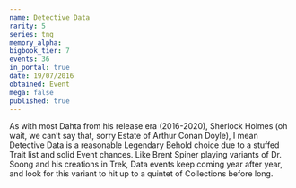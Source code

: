 ```yaml
---
name: Detective Data
rarity: 5
series: tng
memory_alpha:
bigbook_tier: 7
events: 36
in_portal: true
date: 19/07/2016
obtained: Event
mega: false
published: true
---
```


As with most Dahta from his release era (2016-2020), Sherlock Holmes (oh wait, we can’t say that, sorry Estate of Arthur Conan Doyle), I mean Detective Data is a reasonable Legendary Behold choice due to a stuffed Trait list and solid Event chances. Like Brent Spiner playing variants of Dr. Soong and his creations in Trek, Data events keep coming year after year, and look for this variant to hit up to a quintet of Collections before long.
